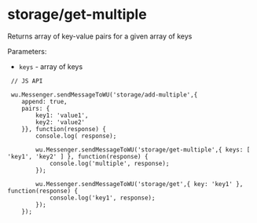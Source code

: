 storage/get-multiple
===

Returns array of key-value pairs for a given array of keys

Parameters:

 * `keys` - array of keys

```
 // JS API

 wu.Messenger.sendMessageToWU('storage/add-multiple',{
    append: true,
    pairs: {
        key1: 'value1',
        key2: 'value2'
    }}, function(response) {
        console.log( response);

        wu.Messenger.sendMessageToWU('storage/get-multiple',{ keys: [ 'key1', 'key2' ] }, function(response) {
            console.log('multiple', response);
        });

        wu.Messenger.sendMessageToWU('storage/get',{ key: 'key1' }, function(response) {
            console.log('key1', response);
        });
    });
```
